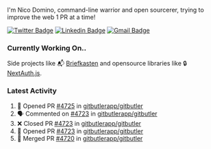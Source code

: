 
I'm Nico Domino, command-line warrior and open sourcerer, trying to improve the web 1 PR at a time!

[![Twitter Badge](https://img.shields.io/badge/-@ndom91-1ca0f1?style=flat-square&labelColor=1ca0f1&logo=twitter&logoColor=white&link=https://twitter.com/ndom91)](https://twitter.com/ndom91) [![Linkedin Badge](https://img.shields.io/badge/-ndom91-blue?style=flat-square&logo=Linkedin&logoColor=white&link=https://www.linkedin.com/in/ndom91/)](https://www.linkedin.com/in/ndom91/) [![Gmail Badge](https://img.shields.io/badge/-yo@ndo.dev-c14438?style=flat-square&logo=mail.ru&logoColor=white&link=mailto:yo@ndo.dev)](mailto:yo@ndo.dev)

### Currently Working On..

Side projects like 📬 [Briefkasten](https://briefkastenhq.com) and opensource libraries like 🔒 [NextAuth.js](https://github.com/nextauthjs/next-auth).

<!--START_SECTION_PROFILE_VIEWS:readme-info-->
<!--END_SECTION_PROFILE_VIEWS:readme-info-->

<!--START_SECTION_DAILY_COMMIT:readme-info-->
<!--END_SECTION_DAILY_COMMIT:readme-info-->

<!--START_SECTION_WEEKLY_COMMIT:readme-info-->
<!--END_SECTION_WEEKLY_COMMIT:readme-info-->

### Latest Activity

<!--START_SECTION:activity-->
1. 💪 Opened PR [#4725](https://github.com/gitbutlerapp/gitbutler/pull/4725) in [gitbutlerapp/gitbutler](https://github.com/gitbutlerapp/gitbutler)
2. 🗣 Commented on [#4723](https://github.com/gitbutlerapp/gitbutler/pull/4723#issuecomment-2298786013) in [gitbutlerapp/gitbutler](https://github.com/gitbutlerapp/gitbutler)
3. ❌ Closed PR [#4723](https://github.com/gitbutlerapp/gitbutler/pull/4723) in [gitbutlerapp/gitbutler](https://github.com/gitbutlerapp/gitbutler)
4. 💪 Opened PR [#4723](https://github.com/gitbutlerapp/gitbutler/pull/4723) in [gitbutlerapp/gitbutler](https://github.com/gitbutlerapp/gitbutler)
5. 🎉 Merged PR [#4720](https://github.com/gitbutlerapp/gitbutler/pull/4720) in [gitbutlerapp/gitbutler](https://github.com/gitbutlerapp/gitbutler)
<!--END_SECTION:activity-->

